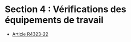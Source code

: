 #  Section 4 : Vérifications des équipements de travail

* [Article R4323-22](./LEGIARTI000018531483.md)
